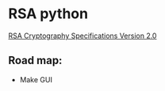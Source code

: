 # RSA python

[RSA Cryptography Specifications Version 2.0](https://datatracker.ietf.org/doc/html/rfc2437)

## Road map:
* Make GUI
